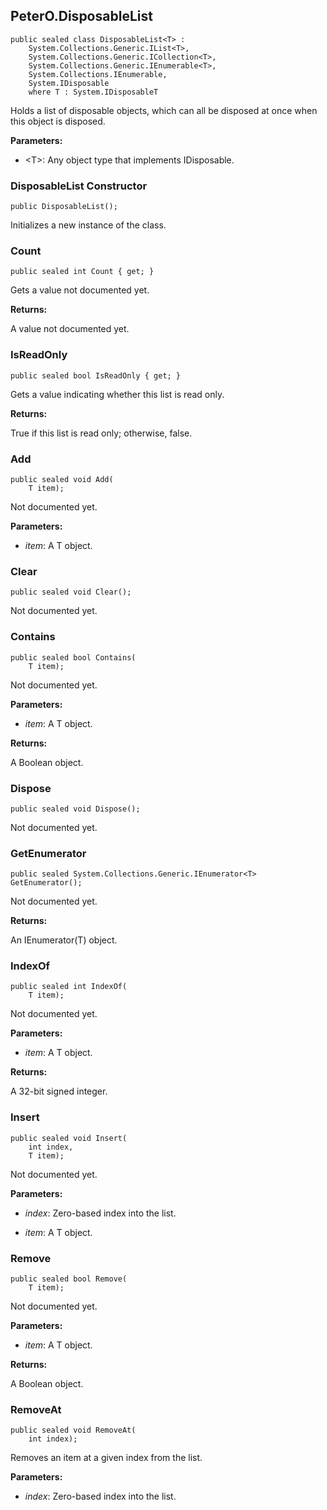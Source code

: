 ## PeterO.DisposableList<T>

    public sealed class DisposableList<T> :
        System.Collections.Generic.IList<T>,
        System.Collections.Generic.ICollection<T>,
        System.Collections.Generic.IEnumerable<T>,
        System.Collections.IEnumerable,
        System.IDisposable
        where T : System.IDisposableT

Holds a list of disposable objects, which can all be disposed at once when this object is disposed.

<b>Parameters:</b>

 * &lt;T&gt;: Any object type that implements IDisposable.

### DisposableList Constructor

    public DisposableList();

Initializes a new instance of the  class.

### Count

    public sealed int Count { get; }

Gets a value not documented yet.

<b>Returns:</b>

A value not documented yet.

### IsReadOnly

    public sealed bool IsReadOnly { get; }

Gets a value indicating whether this list is read only.

<b>Returns:</b>

True if this list is read only; otherwise, false.

### Add

    public sealed void Add(
        T item);

Not documented yet.

<b>Parameters:</b>

 * <i>item</i>: A T object.

### Clear

    public sealed void Clear();

Not documented yet.

### Contains

    public sealed bool Contains(
        T item);

Not documented yet.

<b>Parameters:</b>

 * <i>item</i>: A T object.

<b>Returns:</b>

A Boolean object.

### Dispose

    public sealed void Dispose();

Not documented yet.

### GetEnumerator

    public sealed System.Collections.Generic.IEnumerator<T> GetEnumerator();

Not documented yet.

<b>Returns:</b>

An IEnumerator(T) object.

### IndexOf

    public sealed int IndexOf(
        T item);

Not documented yet.

<b>Parameters:</b>

 * <i>item</i>: A T object.

<b>Returns:</b>

A 32-bit signed integer.

### Insert

    public sealed void Insert(
        int index,
        T item);

Not documented yet.

<b>Parameters:</b>

 * <i>index</i>: Zero-based index into the list.

 * <i>item</i>: A T object.

### Remove

    public sealed bool Remove(
        T item);

Not documented yet.

<b>Parameters:</b>

 * <i>item</i>: A T object.

<b>Returns:</b>

A Boolean object.

### RemoveAt

    public sealed void RemoveAt(
        int index);

Removes an item at a given index from the list.

<b>Parameters:</b>

 * <i>index</i>: Zero-based index into the list.
